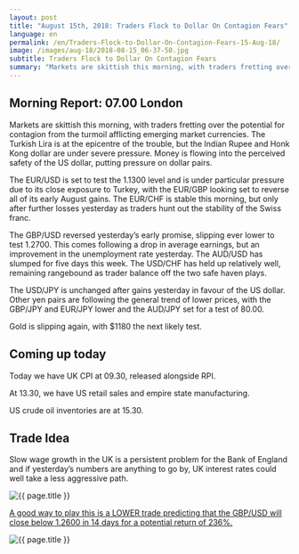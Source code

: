 ```yaml
---
layout: post
title: "August 15th, 2018: Traders Flock to Dollar On Contagion Fears"
language: en
permalink: /en/Traders-Flock-to-Dollar-On-Contagion-Fears-15-Aug-18/
image: /images/aug-18/2018-08-15_06-37-50.jpg
subtitle: Traders Flock to Dollar On Contagion Fears
summary: "Markets are skittish this morning, with traders fretting over the potential for contagion from the turmoil afflicting emerging market currencies"
---
```

## Morning Report: 07.00 London

Markets are skittish this morning, with traders fretting over the potential for contagion from the turmoil afflicting emerging market currencies. The Turkish Lira is at the epicentre of the trouble, but the Indian Rupee and Honk Kong dollar are under severe pressure. Money is flowing into the perceived safety of the US dollar, putting pressure on dollar pairs. 

The EUR/USD is set to test the 1.1300 level and is under particular pressure due to its close exposure to Turkey, with the EUR/GBP looking set to reverse all of its early August gains. The EUR/CHF is stable this morning, but only after further losses yesterday as traders hunt out the stability of the Swiss franc. 

The GBP/USD reversed yesterday’s early promise, slipping ever lower to test 1.2700. This comes following a drop in average earnings, but an improvement in the unemployment rate yesterday. The AUD/USD has slumped for five days this week. The USD/CHF has held up relatively well, remaining rangebound as trader balance off the two safe haven plays. 

The USD/JPY is unchanged after gains yesterday in favour of the US dollar. Other yen pairs are following the general trend of lower prices, with the GBP/JPY and EUR/JPY lower and the AUD/JPY set for a test of 80.00. 

Gold is slipping again, with $1180 the next likely test. 

## Coming up today

Today we have UK CPI at 09.30, released alongside RPI. 

At 13.30, we have US retail sales and empire state manufacturing. 

US crude oil inventories are at 15.30. 

## Trade Idea

Slow wage growth in the UK is a persistent problem for the Bank of England and if yesterday’s numbers are anything to go by, UK interest rates could well take a less aggressive path.

<img class="post-image" src="{{ site.url }}/images/aug-18/2018-08-15_06-37-50.jpg" alt="{{ page.title }}" title="{{ page.title }}">

<a href="%LINK%%?currency=GBP&market=forex&underlying=frxGBPUSD&formname=higherlower&duration_amount=14&duration_units=d&amount=10&amount_type=stake&expiry_type=duration&barrier=1.2600" target="_blank">A good way to play this is a LOWER trade predicting that the GBP/USD will close below 1.2600 in 14 days for a potential return of 236%.</a>

<img class="post-image" src="{{ site.url }}/images/aug-18/2018-08-15_06-40-22.jpg" alt="{{ page.title }}" title="{{ page.title }}">